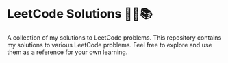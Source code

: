 # LeetCode Solutions 🌟✨📚

A collection of my solutions to LeetCode problems.
This repository contains my solutions to various LeetCode problems. Feel free to explore and use them as a reference for your own learning.
